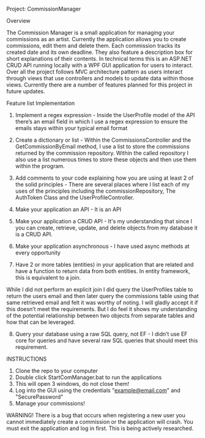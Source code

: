 Project: CommissionManager

Overview

The Commission Manager is a small application for managing your commissions as an artist. 
Currently the application allows you to create commissions, edit them and delete them.
Each commission tracks its created date and its own deadline. They also feature a description box for short explanations of their contents.
In technical terms this is an ASP.NET CRUD API running locally with a WPF GUI application for users to interact.
Over all the project follows MVC architecture pattern as users interact through views that use controllers and models to update data within those views.
Currently there are a number of features planned for this project in future updates.

Feature list Implementation

1. Implement a regex expression - Inside the UserProfile model of the API there’s an email field in which I use a regex expression to ensure the emails stays within your typical email format

2. Create a dictionary or list - Within the CommissionsController and the GetCommissionByEmail method, I use a list to store the commissions returned by the commission repository. Within the called repository I also use a list numerous times to store these objects and then use them within the program.

3. Add comments to your code explaining how you are using at least 2 of the solid principles - There are several places where I list each of my uses of the principles including the commissionRepository, The AuthToken Class and the UserProfileController.

4. Make your application an API - It is an API

5. Make your application a CRUD API - It's my understanding that since I you can create, retrieve, update, and delete objects from my database it is a CRUD API.

6. Make your application asynchronous - I have used async methods at every opportunity

7. Have 2 or more tables (entities) in your application that are related and have a function to return data from both entities.  In entity framework, this is equivalent to a join.

While I did not perform an explicit join I did query the UserProfiles table to return the users email and then later query the commissions table using that same retrieved email and felt it was worthy of noting. I will gladly accept it if this doesn’t meet the requirements. But I do feel it shows my understanding of the potential relationship between two objects from separate tables and how that can be leveraged.

8. Query your database using a raw SQL query, not EF - I didn’t use EF core for queries and have several raw SQL queries that should meet this requirement.

INSTRUCTIONS

1. Clone the repo to your computer
2. Double click StartComManager.bat to run the applications
3. This will open 3 windows, do not close them!
4. Log into the GUI using the credentials "example@email.com" and "SecurePassword"
5. Manage your commissions!

WARNING! There is a bug that occurs when registering a new user you cannot immediately create a commission or the application will crash. You must exit the application and log in first. This is being actively researched.




